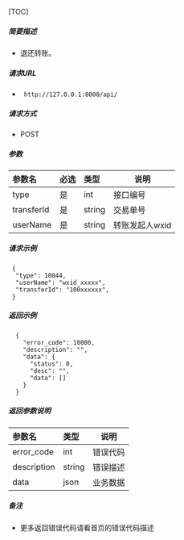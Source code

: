 

[TOC]
    
##### 简要描述

- 退还转账。

##### 请求URL
- ` http://127.0.0.1:8000/api/`
  
##### 请求方式
- POST 

##### 参数

| 参数名        | 必选 | 类型     | 说明        |
|:-----------|:---|:-------|-----------|
| type       | 是  | int    | 接口编号      |
| transferId | 是  | string | 交易单号      |
| userName   | 是  | string | 转账发起人wxid |

##### 请求示例

```
 {
  "type": 10044,
  "userName": "wxid_xxxxx",
  "transferId": "100xxxxxx",
 } 
```

##### 返回示例 

``` 
  {
    "error_code": 10000,
    "description": "",
    "data": {
      "status": 0,
      "desc": "",
      "data": []
    }
  }
```

##### 返回参数说明 

|参数名|类型|说明|
|:-----  |:-----|-----                           |
|error_code |int   |错误代码  |
|description|string|错误描述|
|data|json|业务数据|

##### 备注 

- 更多返回错误代码请看首页的错误代码描述






